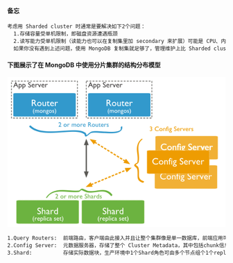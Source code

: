 #### 备忘
```txt
考虑用 Sharded cluster 时通常是要解决如下2个问题：
  1.存储容量受单机限制，即磁盘资源遭遇瓶颈
  2.读写能力受单机限制（读能力也可以在复制集里加 secondary 来扩展）可能是 CPU、内存或网卡等资源瓶颈导致读写能力无法扩展
  如果你没有遇到上述问题，使用 MongoDB 复制集就足够了，管理维护上比 Sharded cluster 要简单很多
```
#### 下图展示了在 MongoDB 中使用分片集群的结构分布模型
![shard1](资料/Shard1.png)
```txt
1.Query Routers:  前端路由，客户端由此接入并且让整个集群像是单一数据库，前端应用可透明使用（客户端无需了解其他节点存在）
2.Config Server:  元数据服务器，存储了整个 Cluster Metadata，其中包括chunk信息...
3.Shard:          存储实际数据块，生产环境中1个Shard角色可由多个节点组个1个replica set承担来防止单点故障!
```
